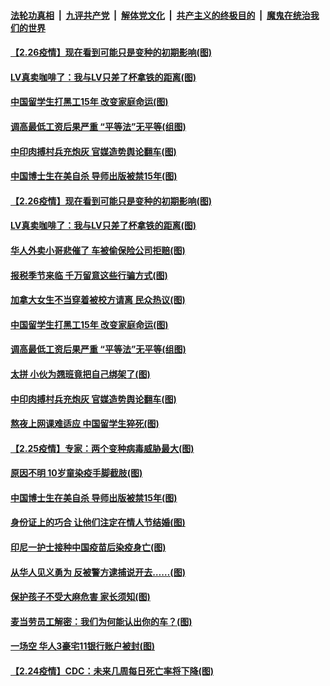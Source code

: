 

####  [法轮功真相](../../../../basic/blob/master/README.md?t=02272231) &nbsp;|&nbsp; [九评共产党](../../../../9ping.md/blob/master/README.md?t=02272231) &nbsp;|&nbsp; [解体党文化](../../../../jtdwh.md/blob/master/README.md?t=02272231)  &nbsp;|&nbsp; [共产主义的终极目的](../../../../gczydzjmd.md/blob/master/README.md?t=02272231) &nbsp;|&nbsp; [魔鬼在统治我们的世界](../../../../mgztzwmdsj.md/blob/master/README.md?t=02272231) 

#### [【2.26疫情】现在看到可能只是变种的初期影响(图)](../pages/p3/963884.md?t=02272231) 

#### [LV真卖咖啡了：我与LV只差了杯拿铁的距离(图)](../pages/p3/963874.md?t=02272231) 

#### [中国留学生打黑工15年 改变家庭命运(图)](../pages/p3/963855.md?t=02272231) 

#### [调高最低工资后果严重 “平等法”无平等(组图)](../pages/p3/963856.md?t=02272231) 

#### [中印肉搏村兵充炮灰 官媒造势舆论翻车(图)](../pages/p3/963752.md?t=02272231) 

#### [中国博士生在美自杀 导师出版被禁15年(图)](../pages/p3/963756.md?t=02272231) 

#### [【2.26疫情】现在看到可能只是变种的初期影响(图)](../pages/p3/963884.md?t=02272231) 

#### [LV真卖咖啡了：我与LV只差了杯拿铁的距离(图)](../pages/p3/963874.md?t=02272231) 

#### [华人外卖小哥悲催了 车被偷保险公司拒赔(图)](../pages/p3/963879.md?t=02272231) 

#### [报税季节来临 千万留意这些行骗方式(图)](../pages/p3/963876.md?t=02272231) 

#### [加拿大女生不当穿着被校方请离 民众热议(图)](../pages/p3/963871.md?t=02272231) 

#### [中国留学生打黑工15年 改变家庭命运(图)](../pages/p3/963855.md?t=02272231) 

#### [调高最低工资后果严重 “平等法”无平等(组图)](../pages/p3/963856.md?t=02272231) 

#### [太拼 小伙为翘班竟把自己绑架了(图)](../pages/p3/963839.md?t=02272231) 

#### [中印肉搏村兵充炮灰 官媒造势舆论翻车(图)](../pages/p3/963752.md?t=02272231) 

#### [熬夜上网课难适应 中国留学生猝死(图)](../pages/p3/963773.md?t=02272231) 

#### [【2.25疫情】专家：两个变种病毒威胁最大(图)](../pages/p3/963760.md?t=02272231) 

#### [原因不明 10岁童染疫手脚截肢(图)](../pages/p3/963761.md?t=02272231) 

#### [中国博士生在美自杀 导师出版被禁15年(图)](../pages/p3/963756.md?t=02272231) 

#### [身份证上的巧合 让他们注定在情人节结婚(图)](../pages/p3/963757.md?t=02272231) 

#### [印尼一护士接种中国疫苗后染疫身亡(图)](../pages/p3/963736.md?t=02272231) 

#### [从华人见义勇为 反被警方逮捕说开去……(图)](../pages/p3/963680.md?t=02272231) 

#### [保护孩子不受大麻危害 家长须知(图)](../pages/p3/963750.md?t=02272231) 

#### [麦当劳员工解密：我们为何能认出你的车？(图)](../pages/p3/961788.md?t=02272231) 

#### [一场空 华人3豪宅11银行账户被封(图)](../pages/p3/963639.md?t=02272231) 

#### [【2.24疫情】CDC：未来几周每日死亡率将下降(图)](../pages/p3/963630.md?t=02272231) 


